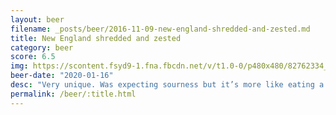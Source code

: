 ```yaml
---
layout: beer
filename: _posts/beer/2016-11-09-new-england-shredded-and-zested.md
title: New England shredded and zested
category: beer
score: 6.5
img: https://scontent.fsyd9-1.fna.fbcdn.net/v/t1.0-0/p480x480/82762334_10157812394133745_5554107980401606656_o.jpg?_nc_cat=102&_nc_sid=e007fa&_nc_ohc=9GD7PXmgEhsAX9ugy6i&_nc_ht=scontent.fsyd9-1.fna&tp=6&oh=ea5ebff95aea2f8e0972797b9cc615a7&oe=5F95C08A
beer-date: "2020-01-16"
desc: "Very unique. Was expecting sourness but it’s more like eating a bitter pie. Nice to start but now I feel like I’ve eaten a whole pie. Don’t order a pint"
permalink: /beer/:title.html
---
```

